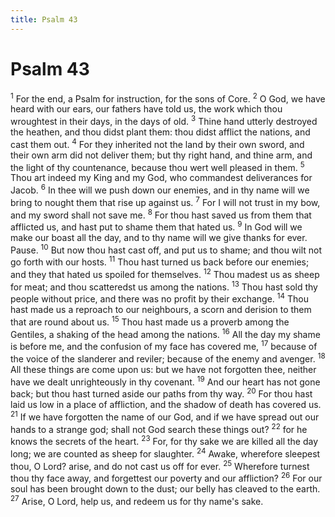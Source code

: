 ```yaml
---
title: Psalm 43
---
```

# Psalm 43

<sup>1</sup> For the end, a Psalm for instruction, for the sons of Core. <sup>2</sup> O God, we have heard with our ears, our fathers have told us, the work which thou wroughtest in their days, in the days of old. <sup>3</sup> Thine hand utterly destroyed the heathen, and thou didst plant them: thou didst afflict the nations, and cast them out. <sup>4</sup> For they inherited not the land by their own sword, and their own arm did not deliver them; but thy right hand, and thine arm, and the light of thy countenance, because thou wert well pleased in them. <sup>5</sup> Thou art indeed my King and my God, who commandest deliverances for Jacob. <sup>6</sup> In thee will we push down our enemies, and in thy name will we bring to nought them that rise up against us. <sup>7</sup> For I will not trust in my bow, and my sword shall not save me. <sup>8</sup> For thou hast saved us from them that afflicted us, and hast put to shame them that hated us. <sup>9</sup> In God will we make our boast all the day, and to thy name will we give thanks for ever. Pause. <sup>10</sup> But now thou hast cast off, and put us to shame; and thou wilt not go forth with our hosts. <sup>11</sup> Thou hast turned us back before our enemies; and they that hated us spoiled for themselves. <sup>12</sup> Thou madest us as sheep for meat; and thou scatteredst us among the nations. <sup>13</sup> Thou hast sold thy people without price, and there was no profit by their exchange. <sup>14</sup> Thou hast made us a reproach to our neighbours, a scorn and derision to them that are round about us. <sup>15</sup> Thou hast made us a proverb among the Gentiles, a shaking of the head among the nations. <sup>16</sup> All the day my shame is before me, and the confusion of my face has covered me, <sup>17</sup> because of the voice of the slanderer and reviler; because of the enemy and avenger. <sup>18</sup> All these things are come upon us: but we have not forgotten thee, neither have we dealt unrighteously in thy covenant. <sup>19</sup> And our heart has not gone back; but thou hast turned aside our paths from thy way. <sup>20</sup> For thou hast laid us low in a place of affliction, and the shadow of death has covered us. <sup>21</sup> If we have forgotten the name of our God, and if we have spread out our hands to a strange god; shall not God search these things out? <sup>22</sup> for he knows the secrets of the heart. <sup>23</sup> For, for thy sake we are killed all the day long; we are counted as sheep for slaughter. <sup>24</sup> Awake, wherefore sleepest thou, O Lord? arise, and do not cast us off for ever. <sup>25</sup> Wherefore turnest thou thy face away, and forgettest our poverty and our affliction? <sup>26</sup> For our soul has been brought down to the dust; our belly has cleaved to the earth. <sup>27</sup> Arise, O Lord, help us, and redeem us for thy name's sake. 